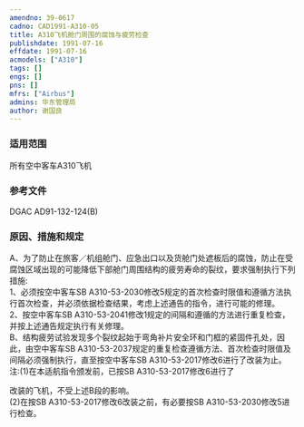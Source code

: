 ```yaml
---
amendno: 39-0617  
cadno: CAD1991-A310-05  
title: A310飞机舱门周围的腐蚀与疲劳检查  
publishdate: 1991-07-16  
effdate: 1991-07-16  
acmodels: ["A310"]  
tags: []  
engs: []  
pns: []  
mfrs: ["Airbus"]  
admins: 华东管理局  
author: 谢国良  
---
```

  
### 适用范围  
所有空中客车A310飞机  
  
<!--more-->  
### 参考文件  
  DGAC AD91-132-124(B)  
  
### 原因、措施和规定  

  A、为了防止在旅客／机组舱门、应急出口以及货舱门处遮板后的腐蚀，防止在受腐蚀区域出现的可能降低下部舱门周围结构的疲劳寿命的裂纹，要求强制执行下列措施:  
  1、必须按空中客车SB A310-53-2030修改5规定的首次检查时限值和遵循方法执行首次检查，并必须依据检查结果，考虑上述通告的指令，进行可能的修理。  
  2、按空中客车SB A310-53-2041修改1规定的间隔和遵循的方法进行重复检查，并按上述通告规定执行有关修理。  
  B、结构疲劳试验发现多个裂纹起始于弯角补片安全环和门框的紧固件孔处，因此，由空中客车SB A310-53-2037规定的重复检查遵循方法、首次检查时限值及间隔必须强制执行，直至按空中客车SB A310-53-2017修改6进行了改装为止。  
注:(1)在本适航指令颁发前，已按SB A310-53-2017修改6进行了  
  
改装的飞机，不受上述B段的影响。  
(2)在按SB A310-53-2017修改6改装之前，有必要按SB A310-53-2030修改5进行检查。  
